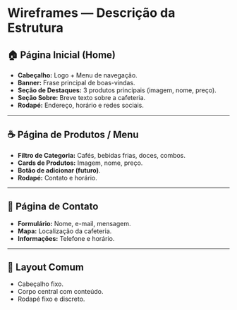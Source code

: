 # Wireframes — Descrição da Estrutura

## 🏠 Página Inicial (Home)
- **Cabeçalho:** Logo + Menu de navegação.
- **Banner:** Frase principal de boas-vindas.
- **Seção de Destaques:** 3 produtos principais (imagem, nome, preço).
- **Seção Sobre:** Breve texto sobre a cafeteria.
- **Rodapé:** Endereço, horário e redes sociais.

---

## ☕ Página de Produtos / Menu
- **Filtro de Categoria:** Cafés, bebidas frias, doces, combos.
- **Cards de Produtos:** Imagem, nome, preço.
- **Botão de adicionar (futuro)**.
- **Rodapé:** Contato e horário.

---

## 💬 Página de Contato
- **Formulário:** Nome, e-mail, mensagem.
- **Mapa:** Localização da cafeteria.
- **Informações:** Telefone e horário.

---

## 📱 Layout Comum
- Cabeçalho fixo.
- Corpo central com conteúdo.
- Rodapé fixo e discreto.
